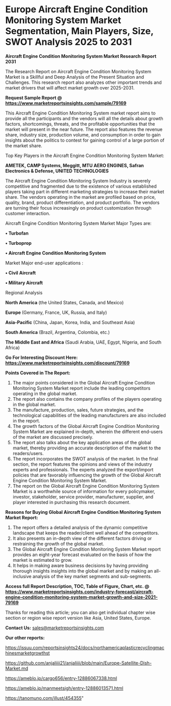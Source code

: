 # Europe Aircraft Engine Condition Monitoring System Market Segmentation, Main Players, Size, SWOT Analysis 2025 to 2031

<strong>Aircraft Engine Condition Monitoring System Market Research Report 2031</strong>

The Research Report on Aircraft Engine Condition Monitoring System Market is a Skillful and Deep Analysis of the Present Situation and Challenges. This research report also analyzes other important trends and market drivers that will affect market growth over 2025-2031.

<strong>Request Sample Report @ <a href=https://www.marketreportsinsights.com/sample/79169>https://www.marketreportsinsights.com/sample/79169</a></strong>

This Aircraft Engine Condition Monitoring System market report aims to provide all the participants and the vendors will all the details about growth factors, shortcomings, threats, and the profitable opportunities that the market will present in the near future. The report also features the revenue share, industry size, production volume, and consumption in order to gain insights about the politics to contest for gaining control of a large portion of the market share.

Top Key Players in the Aircraft Engine Condition Monitoring System Market:

<strong>AMETEK, CAMP Systems, Meggitt, MTU AERO ENGINES, Safran Electronics & Defense, UNITED TECHNOLOGIES</strong>

The Aircraft Engine Condition Monitoring System Industry is severely competitive and fragmented due to the existence of various established players taking part in different marketing strategies to increase their market share. The vendors operating in the market are profiled based on price, quality, brand, product differentiation, and product portfolio. The vendors are turning their focus increasingly on product customization through customer interaction.

Aircraft Engine Condition Monitoring System Market Major Types are:

<strong>• Turbofan

• Turboprop

• Aircraft Engine Condition Monitoring System</strong>

Market Major end-user applications :

<strong>• Civil Aircraft

• Military Aircraft</strong>

Regional Analysis

</u><strong><b>North America</b></strong> (the United States, Canada, and Mexico)

<strong><b>Europe </b></strong>(Germany, France, UK, Russia, and Italy)

<strong><b>Asia-Pacific</b></strong> (China, Japan, Korea, India, and Southeast Asia)

<strong><b>South America</b></strong> (Brazil, Argentina, Colombia, etc.)

<strong><b>The Middle East and Africa</b></strong> (Saudi Arabia, UAE, Egypt, Nigeria, and South Africa)

<strong>Go For Interesting Discount Here: <a href=https://www.marketreportsinsights.com/discount/79169>https://www.marketreportsinsights.com/discount/79169</a></strong>

<strong>Points Covered in The Report:</strong>
<ol>
  <li>The major points considered in the Global Aircraft Engine Condition Monitoring System Market report include the leading competitors operating in the global market.</li>
  <li>The report also contains the company profiles of the players operating in the global market.</li>
  <li>The manufacture, production, sales, future strategies, and the technological capabilities of the leading manufacturers are also included in the report.</li>
  <li>The growth factors of the Global Aircraft Engine Condition Monitoring System Market are explained in-depth, wherein the different end-users of the market are discussed precisely.</li>
  <li>The report also talks about the key application areas of the global market, thereby providing an accurate description of the market to the readers/users.</li>
  <li>The report incorporates the SWOT analysis of the market. In the final section, the report features the opinions and views of the industry experts and professionals. The experts analyzed the export/import policies that are favorably influencing the growth of the Global Aircraft Engine Condition Monitoring System Market.</li>
  <li>The report on the Global Aircraft Engine Condition Monitoring System Market is a worthwhile source of information for every policymaker, investor, stakeholder, service provider, manufacturer, supplier, and player interested in purchasing this research document.</li>
</ol>
<strong>Reasons for Buying Global Aircraft Engine Condition Monitoring System Market Report:</strong>

<ol>
  <li>The report offers a detailed analysis of the dynamic competitive landscape that keeps the reader/client well ahead of the competitors.</li>
  <li>It also presents an in-depth view of the different factors driving or restraining the growth of the global market.</li>
  <li>The Global Aircraft Engine Condition Monitoring System Market report provides an eight-year forecast evaluated on the basis of how the market is estimated to grow.</li>
  <li>It helps in making aware business decisions by having providing thorough insights insights into the global market and by making an all-inclusive analysis of the key market segments and sub-segments.</li>
</ol>
<strong>Access full Report Description, TOC, Table of Figure, Chart, etc. @ <a href=https://www.marketreportsinsights.com/industry-forecast/aircraft-engine-condition-monitoring-system-market-growth-and-size-2021-79169>https://www.marketreportsinsights.com/industry-forecast/aircraft-engine-condition-monitoring-system-market-growth-and-size-2021-79169</a></strong>


Thanks for reading this article; you can also get individual chapter wise section or region wise report version like Asia, United States, Europe.

<strong>Contact Us:</strong>
sales@marketreportsinsights.com

<strong>Our other reports:</strong>

<a href=https://issuu.com/reportsinsights24/docs/northamericaplasticrecyclingmachinesmarketgrowthst>https://issuu.com/reportsinsights24/docs/northamericaplasticrecyclingmachinesmarketgrowthst</a>

<a href=https://github.com/anjaliiii21/anjaliiii/blob/main/Europe-Satellite-Dish-Market.md>https://github.com/anjaliiii21/anjaliiii/blob/main/Europe-Satellite-Dish-Market.md</a>

<a href=https://ameblo.jp/cargo656/entry-12886067338.html>https://ameblo.jp/cargo656/entry-12886067338.html</a>

<a href=https://ameblo.jp/manmeetsigh/entry-12886013571.html>https://ameblo.jp/manmeetsigh/entry-12886013571.html</a>

<a href=https://tanomuno.com/illust/454355>https://tanomuno.com/illust/454355</a>"
